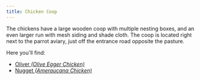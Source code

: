 ```yaml
---
title: Chicken Coop
---
```


The chickens have a large wooden coop with multiple nesting boxes, and an even larger run with mesh siding and shade cloth.
The coop is located right next to the parrot aviary, just off the entrance road opposite the pasture.

Here you'll find:
- [Oliver _(Olive Egger Chicken)_](https://www.alveussanctuary.org/ambassadors/oliver/)
- [Nugget _(Ameraucana Chicken)_](https://www.alveussanctuary.org/ambassadors/nugget/)
